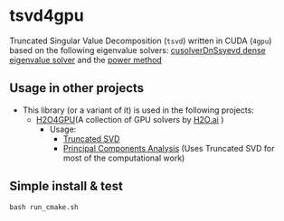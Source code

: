 # tsvd4gpu

Truncated Singular Value Decomposition (`tsvd`) written in CUDA (`4gpu`) based on the following eigenvalue solvers:
[cusolverDnSsyevd dense eigenvalue solver](http://docs.nvidia.com/cuda/cusolver/index.html#cuds-lt-t-gt-syevd)
 and the [power method](https://en.wikipedia.org/wiki/Power_iteration)

## Usage in other projects
* This library (or a variant of it) is used in the following projects:
    * [H2O4GPU](https://github.com/h2oai/h2o4gpu/tree/master)(A collection of GPU solvers by [H2O.ai](https://www.h2o.ai/) )
        * Usage:
            * [Truncated SVD](https://github.com/h2oai/h2o4gpu/tree/master/src/gpu/tsvd)
            * [Principal Components Analysis](https://github.com/h2oai/h2o4gpu/tree/master/src/gpu/pca) (Uses Truncated SVD for               most of the computational work)

## Simple install & test

`bash run_cmake.sh`

